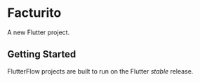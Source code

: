 # Facturito

A new Flutter project.

## Getting Started

FlutterFlow projects are built to run on the Flutter _stable_ release.
